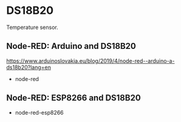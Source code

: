 # DS18B20

Temperature sensor.

## Node-RED: Arduino and DS18B20
https://www.arduinoslovakia.eu/blog/2019/4/node-red--arduino-a-ds18b20?lang=en

- node-red

## Node-RED: ESP8266 and DS18B20

- node-red-esp8266
